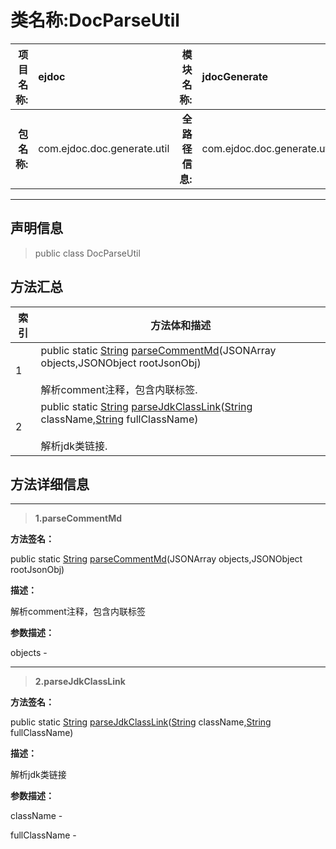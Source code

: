 # 类名称:DocParseUtil

|  **项目名称:**    |  ejdoc    |   **模块名称:**   |jdocGenerate|
| ----: | :---- | ----: |:---- |
|   **包名称:**   |  com.ejdoc.doc.generate.util    |   **全路径信息:**   |com.ejdoc.doc.generate.util.DocParseUtil|



















---

## 声明信息

> public class DocParseUtil     














## 方法汇总

|   索引  |    方法体和描述   |
| ---- | ---- |
|1|public static [String](https://docs.oracle.com/javase/8/docs/api/java/lang/String.html?is-external=true) [parseCommentMd](#parsecommentmd-jsonarray-jsonobject)(JSONArray objects,JSONObject rootJsonObj)   <br/><br/>解析comment注释，包含内联标签.|
|2|public static [String](https://docs.oracle.com/javase/8/docs/api/java/lang/String.html?is-external=true) [parseJdkClassLink](#parsejdkclasslink-string-string)([String](https://docs.oracle.com/javase/8/docs/api/java/lang/String.html?is-external=true) className,[String](https://docs.oracle.com/javase/8/docs/api/java/lang/String.html?is-external=true) fullClassName)   <br/><br/>解析jdk类链接.|







## 方法详细信息


---

> **1.<span id="parsecommentmd-jsonarray-jsonobject">parseCommentMd</span>**

**方法签名：** 

  public static [String](https://docs.oracle.com/javase/8/docs/api/java/lang/String.html?is-external=true) [parseCommentMd](#parsecommentmd-jsonarray-jsonobject)(JSONArray objects,JSONObject rootJsonObj)   


**描述：** 

解析comment注释，包含内联标签

**参数描述：** 

  objects - 








---

> **2.<span id="parsejdkclasslink-string-string">parseJdkClassLink</span>**

**方法签名：** 

  public static [String](https://docs.oracle.com/javase/8/docs/api/java/lang/String.html?is-external=true) [parseJdkClassLink](#parsejdkclasslink-string-string)([String](https://docs.oracle.com/javase/8/docs/api/java/lang/String.html?is-external=true) className,[String](https://docs.oracle.com/javase/8/docs/api/java/lang/String.html?is-external=true) fullClassName)   


**描述：** 

解析jdk类链接

**参数描述：** 

  className - 

  fullClassName - 








